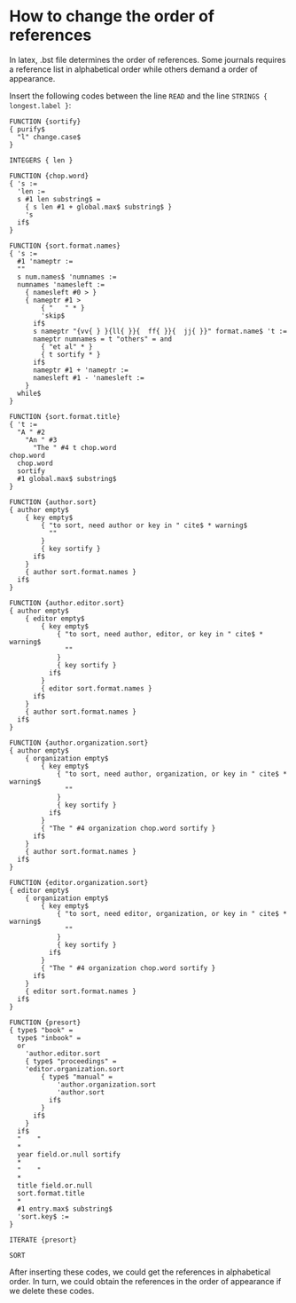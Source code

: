 # How to change the order of references

In latex, .bst file determines the order of references. Some journals requires a reference list in alphabetical order while others demand a order of appearance.

Insert the following codes between the line ```READ``` and the line ```STRINGS { longest.label }```:

```
FUNCTION {sortify}
{ purify$
  "l" change.case$
}

INTEGERS { len }

FUNCTION {chop.word}
{ 's :=
  'len :=
  s #1 len substring$ =
    { s len #1 + global.max$ substring$ }
    's
  if$
}

FUNCTION {sort.format.names}
{ 's :=
  #1 'nameptr :=
  ""
  s num.names$ 'numnames :=
  numnames 'namesleft :=
    { namesleft #0 > }
    { nameptr #1 >
        { "   " * }
        'skip$
      if$
      s nameptr "{vv{ } }{ll{ }}{  ff{ }}{  jj{ }}" format.name$ 't :=
      nameptr numnames = t "others" = and
        { "et al" * }
        { t sortify * }
      if$
      nameptr #1 + 'nameptr :=
      namesleft #1 - 'namesleft :=
    }
  while$
}

FUNCTION {sort.format.title}
{ 't :=
  "A " #2
    "An " #3
      "The " #4 t chop.word
chop.word
  chop.word
  sortify
  #1 global.max$ substring$
}

FUNCTION {author.sort}
{ author empty$
    { key empty$
        { "to sort, need author or key in " cite$ * warning$
          ""
        }
        { key sortify }
      if$
    }
    { author sort.format.names }
  if$
}

FUNCTION {author.editor.sort}
{ author empty$
    { editor empty$
        { key empty$
            { "to sort, need author, editor, or key in " cite$ * warning$
              ""
            }
            { key sortify }
          if$
        }
        { editor sort.format.names }
      if$
    }
    { author sort.format.names }
  if$
}

FUNCTION {author.organization.sort}
{ author empty$
    { organization empty$
        { key empty$
            { "to sort, need author, organization, or key in " cite$ * warning$
              ""
            }
            { key sortify }
          if$
        }
        { "The " #4 organization chop.word sortify }
      if$
    }
    { author sort.format.names }
  if$
}

FUNCTION {editor.organization.sort}
{ editor empty$
    { organization empty$
        { key empty$
            { "to sort, need editor, organization, or key in " cite$ * warning$
              ""
            }
            { key sortify }
          if$
        }
        { "The " #4 organization chop.word sortify }
      if$
    }
    { editor sort.format.names }
  if$
}

FUNCTION {presort}
{ type$ "book" =
  type$ "inbook" =
  or
    'author.editor.sort
    { type$ "proceedings" =
    'editor.organization.sort
        { type$ "manual" =
            'author.organization.sort
            'author.sort
          if$
        }
      if$
    }
  if$
  "    "
  *
  year field.or.null sortify
  *
  "    "
  *
  title field.or.null
  sort.format.title
  *
  #1 entry.max$ substring$
  'sort.key$ :=
}

ITERATE {presort}

SORT
```

After inserting these codes, we could get the references in alphabetical order.
In turn, we could obtain the references in the order of appearance if we delete these codes.
